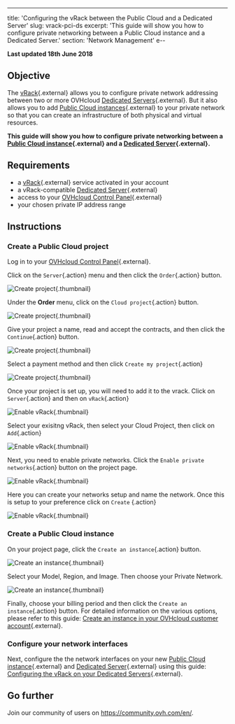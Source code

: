 ---
title: 'Configuring the vRack between the Public Cloud and a Dedicated Server'
slug: vrack-pci-ds
excerpt: 'This guide will show you how to configure private networking between a Public Cloud instance and a Dedicated Server.'
section: 'Network Management'
e--

**Last updated 18th June 2018**

## Objective

The [vRack](https://www.ovh.com/asia/solutions/vrack/){.external} allows you to configure private network addressing between two or more OVHcloud [Dedicated Servers](https://www.ovh.com/asia/dedicated_servers/){.external}. But it also allows you to add [Public Cloud instances](https://www.ovh.com/asia/public-cloud/instances/){.external} to your private network so that you can create an infrastructure of both physical and virtual resources.

**This guide will show you how to configure private networking between a [Public Cloud instance](https://www.ovh.com/asia/public-cloud/instances/){.external} and a [Dedicated Server](https://www.ovh.com/asia/dedicated_servers/){.external}.**


## Requirements

* a [vRack](https://www.ovh.com/asia/solutions/vrack/){.external} service activated in your account
* a vRack-compatible [Dedicated Server](https://www.ovh.com/asia/dedicated_servers/){.external}
* access to your [OVHcloud Control Panel](https://ca.ovh.com/auth/?action=gotomanager){.external}
* your chosen private IP address range


## Instructions

### Create a Public Cloud project

Log in to your [OVHcloud Control Panel](https://ca.ovh.com/auth/?action=gotomanager){.external}.

Click on the `Server`{.action} menu and then click the `Order`{.action} button.

![Create project](images/pci-project-01_2020.png){.thumbnail}

Under the **Order** menu, click on the `Cloud project`{.action} button.

![Create project](images/pci-project-02_2020.png){.thumbnail}

Give your project a name, read and accept the contracts, and then click the `Continue`{.action} button.

![Create project](images/pci-project-03a_2020.png){.thumbnail}

Select a payment method and then click `Create my project`{.action}

![Create project](images/pci-project-03b_2020.png){.thumbnail}

Once your project is set up, you will need to add it to the vrack. Click on `Server`{.action} and then on `vRack`{.action}

![Enable vRack](images/pci-vrack-00_2020.png){.thumbnail}

Select your exisitng vRack, then select your Cloud Project, then click on `Add`{.action}

![Enable vRack](images/pci-vrack-00a_2020.png){.thumbnail}

Next,  you need to enable private networks. Click the `Enable private networks`{.action} button on the project page.

![Enable vRack](images/pci-vrack-01_2020.png){.thumbnail}

Here you can create your networks setup and name the network. Once this is setup to your preference click on `Create` {.action}

![Enable vRack](images/pci-vrack-02_2020.png){.thumbnail}

### Create a Public Cloud instance

On your project page, click the `Create an instance`{.action} button.

![Create an instance](images/pci-01_2020.png){.thumbnail}

Select your Model, Region, and Image. Then choose your Private Network.

![Create an instance](images/pci-02_2020.png){.thumbnail}

Finally, choose your billing period  and then click the `Create an instance`{.action} button. For detailed information on the various options, please refer to this guide: [Create an instance in your OVHcloud customer account](../public-cloud/create_an_instance_in_your_ovh_customer_account/){.external}.



### Configure your network interfaces

Next, configure the the network interfaces on your new [Public Cloud instance](https://www.ovh.com/asia/public-cloud/instances/){.external} and [Dedicated Server](https://www.ovh.com/asia/dedicated_servers/){.external} using this guide: [Configuring the vRack on your Dedicated Servers](../configuring-vrack-on-dedicated-servers/){.external}.


## Go further

Join our community of users on <https://community.ovh.com/en/>.
